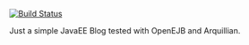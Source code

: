 [![Build Status](https://secure.travis-ci.org/rmannibucau/JeBlog.png)](http://travis-ci.org/rmannibucau/JeBlog)

Just a simple JavaEE Blog tested with OpenEJB and Arquillian.


